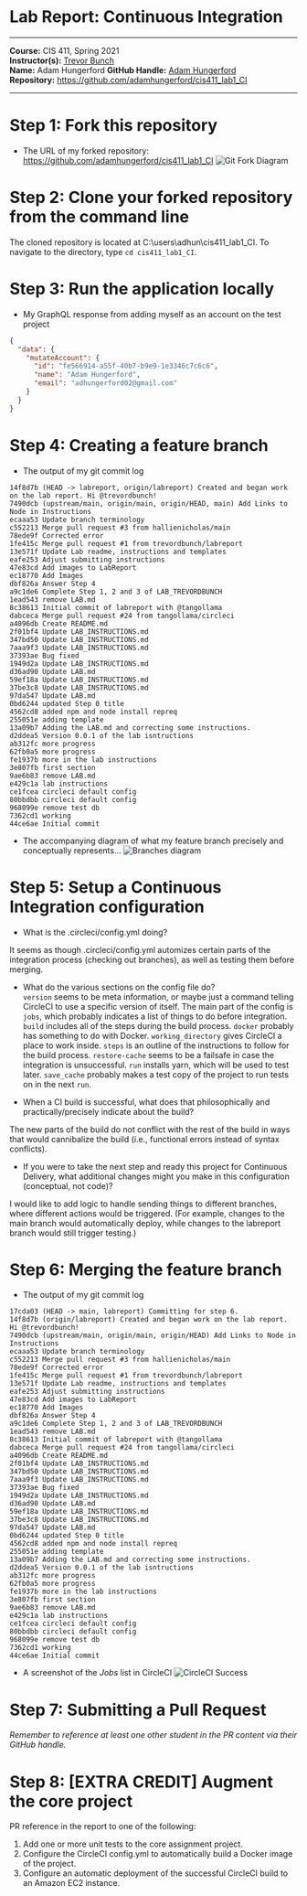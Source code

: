 # Lab Report: Continuous Integration
___
**Course:** CIS 411, Spring 2021  
**Instructor(s):** [Trevor Bunch](https://github.com/trevordbunch)  
**Name:** Adam Hungerford 
**GitHub Handle:** [Adam Hungerford](https://github.com/adamhungerford)  
**Repository:** https://github.com/adamhungerford/cis411_lab1_CI
___

# Step 1: Fork this repository
- The URL of my forked repository: https://github.com/adamhungerford/cis411_lab1_CI
![Git Fork Diagram](../assets/gitForkDiagram.png)

# Step 2: Clone your forked repository from the command line  
The cloned repository is located at C:\users\adhun\cis411_lab1_CI.
To navigate to the directory, type `cd cis411_lab1_CI`.

# Step 3: Run the application locally
- My GraphQL response from adding myself as an account on the test project
``` json
{
  "data": {
    "mutateAccount": {
      "id": "fe566914-a55f-40b7-b9e9-1e3346c7c6c6",
      "name": "Adam Hungerford",
      "email": "adhungerford02@gmail.com"
    }
  }
}
```

# Step 4: Creating a feature branch
- The output of my git commit log
```
14f8d7b (HEAD -> labreport, origin/labreport) Created and began work on the lab report. Hi @trevordbunch!
7490dcb (upstream/main, origin/main, origin/HEAD, main) Add Links to Node in Instructions
ecaaa53 Update branch terminology
c552213 Merge pull request #3 from hallienicholas/main
78ede9f Corrected error
1fe415c Merge pull request #1 from trevordbunch/labreport
13e571f Update Lab readme, instructions and templates
eafe253 Adjust submitting instructions
47e83cd Add images to LabReport
ec18770 Add Images
dbf826a Answer Step 4
a9c1de6 Complete Step 1, 2 and 3 of LAB_TREVORDBUNCH
1ead543 remove LAB.md
8c38613 Initial commit of labreport with @tangollama
dabceca Merge pull request #24 from tangollama/circleci
a4096db Create README.md
2f01bf4 Update LAB_INSTRUCTIONS.md
347bd50 Update LAB_INSTRUCTIONS.md
7aaa9f3 Update LAB_INSTRUCTIONS.md
37393ae Bug fixed
1949d2a Update LAB_INSTRUCTIONS.md
d36ad90 Update LAB.md
59ef18a Update LAB_INSTRUCTIONS.md
37be3c8 Update LAB_INSTRUCTIONS.md
97da547 Update LAB.md
0bd6244 updated Step 0 title
4562cd8 added npm and node install repreq
255051e adding template
13a09b7 Adding the LAB.md and correcting some instructions.
d2ddea5 Version 0.0.1 of the lab isntructions
ab312fc more progress
62fb0a5 more progress
fe1937b more in the lab instructions
3e807fb first section
9ae6b83 remove LAB.md
e429c1a lab instructions
ce1fcea circleci default config
80bbdbb circleci default config
968099e remove test db
7362cd1 working
44ce6ae Initial commit
```
- The accompanying diagram of what my feature branch precisely and conceptually represents...
![Branches diagram](../assets/branchesDiagram)

# Step 5: Setup a Continuous Integration configuration
- What is the .circleci/config.yml doing?  

It seems as though .circleci/config.yml automizes certain parts of the integration process (checking out branches), as well as testing them before merging. 

- What do the various sections on the config file do?  
`version` seems to be meta information, or maybe just a command telling CircleCI to use a specific version of itself. The main part of the config is `jobs`, which probably indicates a list of things to do before integration. `build` includes all of the steps during the build process. `docker` probably has something to do with Docker. `working_directory` gives CircleCI a place to work inside. `steps` is an outline of the instructions to follow for the build process. `restore-cache` seems to be a failsafe in case the integration is unsuccessful. `run` installs yarn, which will be used to test later. `save_cache` probably makes a test copy of the project to run tests on in the next `run`.

- When a CI build is successful, what does that philosophically and practically/precisely indicate about the build?  

The new parts of the build do not conflict with the rest of the build in ways that would cannibalize the build (i.e., functional errors instead of syntax conflicts). 

- If you were to take the next step and ready this project for Continuous Delivery, what additional changes might you make in this configuration (conceptual, not code)?  

I would like to add logic to handle sending things to different branches, where different actions would be triggered. (For example, changes to the main branch would automatically deploy, while changes to the labreport branch would still trigger testing.)
   

# Step 6: Merging the feature branch
* The output of my git commit log
```
17cda03 (HEAD -> main, labreport) Committing for step 6.
14f8d7b (origin/labreport) Created and began work on the lab report. Hi @trevordbunch!
7490dcb (upstream/main, origin/main, origin/HEAD) Add Links to Node in Instructions
ecaaa53 Update branch terminology
c552213 Merge pull request #3 from hallienicholas/main
78ede9f Corrected error
1fe415c Merge pull request #1 from trevordbunch/labreport
13e571f Update Lab readme, instructions and templates
eafe253 Adjust submitting instructions
47e83cd Add images to LabReport
ec18770 Add Images
dbf826a Answer Step 4
a9c1de6 Complete Step 1, 2 and 3 of LAB_TREVORDBUNCH
1ead543 remove LAB.md
8c38613 Initial commit of labreport with @tangollama
dabceca Merge pull request #24 from tangollama/circleci
a4096db Create README.md
2f01bf4 Update LAB_INSTRUCTIONS.md
347bd50 Update LAB_INSTRUCTIONS.md
7aaa9f3 Update LAB_INSTRUCTIONS.md
37393ae Bug fixed
1949d2a Update LAB_INSTRUCTIONS.md
d36ad90 Update LAB.md
59ef18a Update LAB_INSTRUCTIONS.md
37be3c8 Update LAB_INSTRUCTIONS.md
97da547 Update LAB.md
0bd6244 updated Step 0 title
4562cd8 added npm and node install repreq
255051e adding template
13a09b7 Adding the LAB.md and correcting some instructions.
d2ddea5 Version 0.0.1 of the lab isntructions
ab312fc more progress
62fb0a5 more progress
fe1937b more in the lab instructions
3e807fb first section
9ae6b83 remove LAB.md
e429c1a lab instructions
ce1fcea circleci default config
80bbdbb circleci default config
968099e remove test db
7362cd1 working
44ce6ae Initial commit
```

* A screenshot of the _Jobs_ list in CircleCI
![CircleCI Success](../assets/circleciSuccess.png)

# Step 7: Submitting a Pull Request
_Remember to reference at least one other student in the PR content via their GitHub handle._



# Step 8: [EXTRA CREDIT] Augment the core project
PR reference in the report to one of the following:
1. Add one or more unit tests to the core assignment project. 
2. Configure the CircleCI config.yml to automatically build a Docker image of the project.
3. Configure an automatic deployment of the successful CircleCI build to an Amazon EC2 instance.
